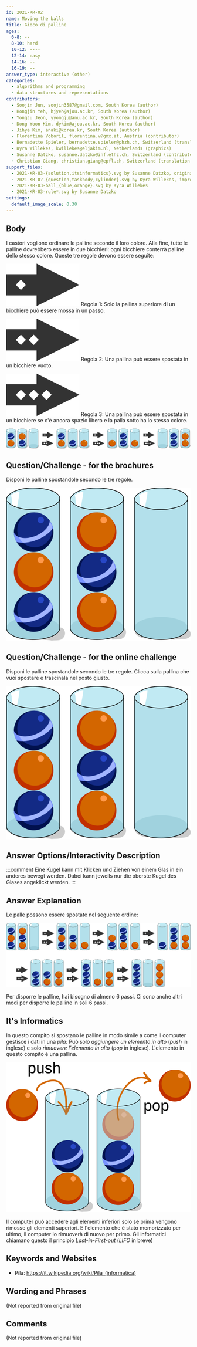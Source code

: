 ```yaml
---
id: 2021-KR-02
name: Moving the balls
title: Gioco di palline
ages:
  6-8: --
  8-10: hard
  10-12: ----
  12-14: easy
  14-16: --
  16-19: --
answer_type: interactive (other)
categories:
  - algorithms and programming
  - data structures and representations
contributors:
  - Soojin Jun, soojin3587@gmail.com, South Korea (author)
  - Hongjin Yeh, hjyeh@ajou.ac.kr, South Korea (author)
  - YongJu Jeon, yyongju@anu.ac.kr, South Korea (author)
  - Dong Yoon Kim, dykim@ajou.ac.kr, South Korea (author)
  - Jihye Kim, anaki@korea.kr, South Korea (author)
  - Florentina Voboril, florentina.v@gmx.at, Austria (contributor)
  - Bernadette Spieler, bernadette.spieler@phzh.ch, Switzerland (translation from English into German)
  - Kyra Willekes, kwillekes@eljakim.nl, Netherlands (graphics)
  - Susanne Datzko, susanne.datzko@inf.ethz.ch, Switzerland (contributor, graphics)
  - Christian Giang, christian.giang@epfl.ch, Switzerland (translation from German into Italian)    
support_files:
  - 2021-KR-03-{solution,itsinformatics}.svg by Susanne Datzko, originals by Kyra Willekes
  - 2021-KR-0?-{question,taskbody,cylinder}.svg by Kyra Willekes, improved by Susanne Datzko
  - 2021-KR-03-ball_{blue,orange}.svg by Kyra Willekes
  - 2021-KR-03-rule*.svg by Susanne Datzko
settings:
  default_image_scale: 0.30
---
```



## Body

I castori vogliono ordinare le palline secondo il loro colore. Alla fine, tutte le palline dovrebbero essere in due bicchieri: ogni bicchiere conterrà palline dello stesso colore. Queste tre regole devono essere seguite:

![](graphics/2021-KR-03-rule01.svg "regola 1 (inline(-.3ex))") Regola 1: Solo la pallina superiore di un bicchiere può essere mossa in un passo.

![](graphics/2021-KR-03-rule02.svg "regola 2 (inline(-.3ex))") Regola 2: Una pallina può essere spostata in un bicchiere vuoto.

![](graphics/2021-KR-03-rule03.svg "regola 3 (inline(-.3ex))") Regola 3: Una pallina può essere spostata in un bicchiere se c'è ancora spazio libero e la palla sotto ha lo stesso colore.

![](graphics/2021-KR-03-taskbody.svg "esempio")



## Question/Challenge - for the brochures

Disponi le palline spostandole secondo le tre regole.

![](graphics/2021-KR-03-question.svg "drei Gläser mit sechs Kugeln (200px)")


## Question/Challenge - for the online challenge

Disponi le palline spostandole secondo le tre regole. Clicca sulla pallina che vuoi spostare e trascinala nel posto giusto.

![](graphics/2021-KR-03-question.svg "drei Gläser mit sechs Kugeln (200px)")


## Answer Options/Interactivity Description

<!-- empty -->

:::comment 
Eine Kugel kann mit Klicken und Ziehen von einem Glas in ein anderes bewegt werden. Dabei kann jeweils nur die oberste Kugel des Glases angeklickt werden.
:::

## Answer Explanation

Le palle possono essere spostate nel seguente ordine:

![](graphics/2021-KR-03-solution.svg "Passi di soluzione")

Per disporre le palline, hai bisogno di almeno 6 passi. Ci sono anche altri modi per disporre le palline in soli 6 passi.


## It's Informatics

In questo compito si spostano le palline in modo simile a come il computer gestisce i dati in una _pila_: Può solo _aggiungere un elemento in alto_ (_push_ in inglese) e solo _rimuovere l'elemento in alto_ (_pop_ in inglese). L'elemento in questo compito è una pallina.

![](graphics/2021-KR-03-itsinformatics.svg "visualizzazione push e pop (200px)")

Il computer può accedere agli elementi inferiori solo se prima vengono rimosse gli elementi superiori. E l'elemento che è stato memorizzato per ultimo, il computer lo rimuoverà di nuovo per primo. Gli informatici chiamano questo il principio _Last-in-First-out_ (_LIFO_ in breve)


## Keywords and Websites

 - Pila: https://it.wikipedia.org/wiki/Pila_(informatica)


## Wording and Phrases

(Not reported from original file)


## Comments

(Not reported from original file)
